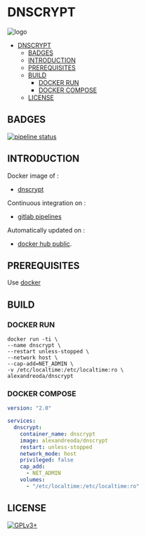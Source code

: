 # DNSCRYPT

![logo](https://assets.gitlab-static.net/uploads/-/system/project/avatar/12904442/dnscrypt.png)

- [DNSCRYPT](#dnscrypt)
  - [BADGES](#badges)
  - [INTRODUCTION](#introduction)
  - [PREREQUISITES](#prerequisites)
  - [BUILD](#build)
    - [DOCKER RUN](#docker-run)
    - [DOCKER COMPOSE](#docker-compose)
  - [LICENSE](#license)

## BADGES

[![pipeline status](https://gitlab.com/oda-alexandre/dnscrypt/badges/master/pipeline.svg)](https://gitlab.com/oda-alexandre/dnscrypt/commits/master)

## INTRODUCTION

Docker image of :

- [dnscrypt](https://www.dnscrypt.org/)

Continuous integration on :

- [gitlab pipelines](https://gitlab.com/oda-alexandre/dnscrypt/pipelines)

Automatically updated on :

- [docker hub public](https://hub.docker.com/r/alexandreoda/dnscrypt/).

## PREREQUISITES

Use [docker](https://www.docker.com)

## BUILD

### DOCKER RUN

```\
docker run -ti \
--name dnscrypt \
--restart unless-stopped \
--network host \
--cap-add=NET_ADMIN \
-v /etc/localtime:/etc/localtime:ro \
alexandreoda/dnscrypt
```

### DOCKER COMPOSE

```yml
version: "2.0"

services:
  dnscrypt:
    container_name: dnscrypt
    image: alexandreoda/dnscrypt
    restart: unless-stopped
    network_mode: host
    privileged: false
    cap_add:
      - NET_ADMIN
    volumes:
      - "/etc/localtime:/etc/localtime:ro"
```

## LICENSE

[![GPLv3+](http://gplv3.fsf.org/gplv3-127x51.png)](https://gitlab.com/oda-alexandre/dnscrypt/blob/master/LICENSE)
